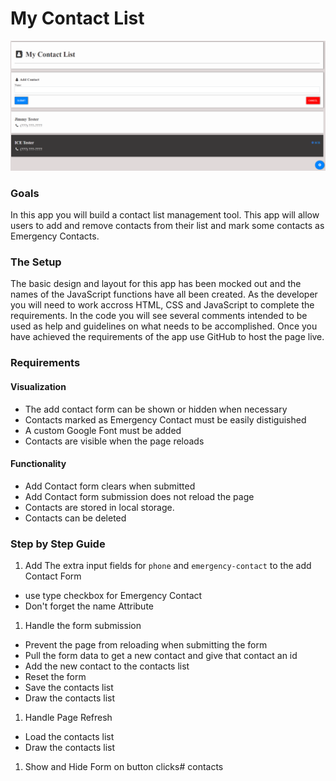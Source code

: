 My Contact List
===============

![contact-mock](resources/mock.png)

### Goals
In this app you will build a contact list management tool. This app will allow users to add and remove contacts from their list and mark some contacts as Emergency Contacts. 

### The Setup
The basic design and layout for this app has been mocked out and the names of the JavaScript functions have all been created. As the developer you will need to work accross HTML, CSS and JavaScript to complete the requirements. In the code you will see several comments intended to be used as help and guidelines on what needs to be accomplished. Once you have achieved the requirements of the app use GitHub to host the page live.

### Requirements

#### Visualization
- The add contact form can be shown or hidden when necessary
- Contacts marked as Emergency Contact must be easily distiguished
- A custom Google Font must be added
- Contacts are visible when the page reloads

#### Functionality 
- Add Contact form clears when submitted
- Add Contact form submission does not reload the page 
- Contacts are stored in local storage. 
- Contacts can be deleted


### Step by Step Guide

1. Add The extra input fields for `phone` and `emergency-contact` to the add Contact Form
  - use type checkbox for Emergency Contact
  - Don't forget the name Attribute
1. Handle the form submission
  - Prevent the page from reloading when submitting the form
  - Pull the form data to get a new contact and give that contact an id
  - Add the new contact to the contacts list
  - Reset the form
  - Save the contacts list
  - Draw the contacts list
1. Handle Page Refresh
  - Load the contacts list
  - Draw the contacts list
1. Show and Hide Form on button clicks#   c o n t a c t s 
 
 
